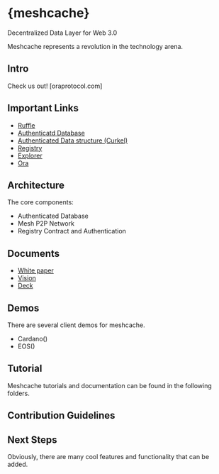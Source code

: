 # {meshcache}
Decentralized Data Layer for Web 3.0


Meshcache represents a revolution in the technology arena. 

## Intro



Check us out!
[oraprotocol.com]

## Important Links

- [Ruffle](https://github.com/chasesmith95/meshcache/tree/master/authenticated%20data/ruffle)
- [Authenticatd Database](https://github.com/chasesmith95/meshcache/tree/master/authenticated%20data)
- [Authenticated Data structure (Curkel)](https://github.com/chasesmith95/meshcache/tree/master/authenticated%20data/curkel-db)
- [Registry](https://github.com/chasesmith95/meshcache/tree/master/registry)
- [Explorer](https://github.com/chasesmith95/meshcache/tree/master/meshcache-explorer)
- [Ora](https://github.com/chasesmith95/ora/blob/master/demo/README.md)
  
## Architecture 

The core components:

- Authenticated Database 
- Mesh P2P Network 
- Registry Contract and Authentication


## Documents
- [White paper]()
- [Vision]()
- [Deck]()

## Demos
There are several client demos for meshcache. 
  - Cardano()
  - EOS()

## Tutorial
Meshcache tutorials and documentation can be found in the following folders. 


## Contribution Guidelines

## Next Steps
Obviously, there are many cool features and functionality that can be added.




